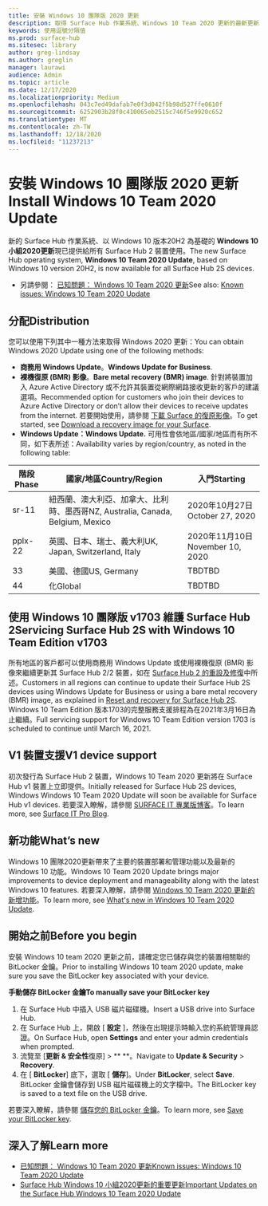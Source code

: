 ```yaml
---
title: 安裝 Windows 10 團隊版 2020 更新
description: 取得 Surface Hub 作業系統、Windows 10 Team 2020 更新的最新更新。
keywords: 使用逗號分隔值
ms.prod: surface-hub
ms.sitesec: library
author: greg-lindsay
ms.author: greglin
manager: laurawi
audience: Admin
ms.topic: article
ms.date: 12/17/2020
ms.localizationpriority: Medium
ms.openlocfilehash: 043c7ed49dafab7e0f3d042f5b98d527ffe0610f
ms.sourcegitcommit: 6252903b28f0c410065eb2515c746f5e9920c652
ms.translationtype: MT
ms.contentlocale: zh-TW
ms.lasthandoff: 12/18/2020
ms.locfileid: "11237213"
---
```

# <span data-ttu-id="baf5c-104">安裝 Windows 10 團隊版 2020 更新</span><span class="sxs-lookup"><span data-stu-id="baf5c-104">Install Windows 10 Team 2020 Update</span></span> 

<span data-ttu-id="baf5c-105">新的 Surface Hub 作業系統、以 Windows 10 版本20H2 為基礎的 **Windows 10 小組2020更新**現已提供給所有 Surface Hub 2 裝置使用。</span><span class="sxs-lookup"><span data-stu-id="baf5c-105">The new Surface Hub operating system, **Windows 10 Team 2020 Update**, based on Windows 10 version 20H2, is now available for all Surface Hub 2S devices.</span></span>  

- <span data-ttu-id="baf5c-106">另請參閱： [已知問題： Windows 10 Team 2020 更新](surface-hub-2020-update.md)</span><span class="sxs-lookup"><span data-stu-id="baf5c-106">See also: [Known issues: Windows 10 Team 2020 Update](surface-hub-2020-update.md)</span></span>

## <span data-ttu-id="baf5c-107">分配</span><span class="sxs-lookup"><span data-stu-id="baf5c-107">Distribution</span></span>

<span data-ttu-id="baf5c-108">您可以使用下列其中一種方法來取得 Windows 2020 更新：</span><span class="sxs-lookup"><span data-stu-id="baf5c-108">You can obtain Windows 2020 Update using one of the following methods:</span></span>

- <span data-ttu-id="baf5c-109">**商務用 Windows Update**。</span><span class="sxs-lookup"><span data-stu-id="baf5c-109">**Windows Update for Business**.</span></span>
- <span data-ttu-id="baf5c-110">**裸機復原 (BMR) 影像**。</span><span class="sxs-lookup"><span data-stu-id="baf5c-110">**Bare metal recovery (BMR) image**.</span></span> <span data-ttu-id="baf5c-111">針對將裝置加入 Azure Active Directory 或不允許其裝置從網際網路接收更新的客戶的建議選項。</span><span class="sxs-lookup"><span data-stu-id="baf5c-111">Recommended option for customers who join their devices to Azure Active Directory or don’t allow their devices to receive updates from the internet.</span></span> <span data-ttu-id="baf5c-112">若要開始使用，請參閱 [下載 Surface 的復原影像](https://support.microsoft.com/surfacerecoveryimage)。</span><span class="sxs-lookup"><span data-stu-id="baf5c-112">To get started, see [Download a recovery image for your Surface](https://support.microsoft.com/surfacerecoveryimage).</span></span>
- **<span data-ttu-id="baf5c-113">Windows Update：</span><span class="sxs-lookup"><span data-stu-id="baf5c-113">Windows Update.</span></span>** <span data-ttu-id="baf5c-114">可用性會依地區/國家/地區而有所不同，如下表所述：</span><span class="sxs-lookup"><span data-stu-id="baf5c-114">Availability varies by region/country, as noted in the following table:</span></span>

| <span data-ttu-id="baf5c-115">階段</span><span class="sxs-lookup"><span data-stu-id="baf5c-115">Phase</span></span> | <span data-ttu-id="baf5c-116">國家/地區</span><span class="sxs-lookup"><span data-stu-id="baf5c-116">Country/Region</span></span>                         | <span data-ttu-id="baf5c-117">入門</span><span class="sxs-lookup"><span data-stu-id="baf5c-117">Starting</span></span>          |
| ----- | -------------------------------------- | ----------------- |
| <span data-ttu-id="baf5c-118">sr-1</span><span class="sxs-lookup"><span data-stu-id="baf5c-118">1</span></span>     | <span data-ttu-id="baf5c-119">紐西蘭、澳大利亞、加拿大、比利時、墨西哥</span><span class="sxs-lookup"><span data-stu-id="baf5c-119">NZ, Australia, Canada, Belgium, Mexico</span></span> | <span data-ttu-id="baf5c-120">2020年10月27日</span><span class="sxs-lookup"><span data-stu-id="baf5c-120">October 27, 2020</span></span>  |
| <span data-ttu-id="baf5c-121">pplx-2</span><span class="sxs-lookup"><span data-stu-id="baf5c-121">2</span></span>     | <span data-ttu-id="baf5c-122">英國、日本、瑞士、義大利</span><span class="sxs-lookup"><span data-stu-id="baf5c-122">UK, Japan, Switzerland, Italy</span></span>          | <span data-ttu-id="baf5c-123">2020年11月10日</span><span class="sxs-lookup"><span data-stu-id="baf5c-123">November 10, 2020</span></span> |
| <span data-ttu-id="baf5c-124">3</span><span class="sxs-lookup"><span data-stu-id="baf5c-124">3</span></span>     | <span data-ttu-id="baf5c-125">美國、德國</span><span class="sxs-lookup"><span data-stu-id="baf5c-125">US, Germany</span></span>                            | <span data-ttu-id="baf5c-126">TBD</span><span class="sxs-lookup"><span data-stu-id="baf5c-126">TBD</span></span> |
| <span data-ttu-id="baf5c-127">4</span><span class="sxs-lookup"><span data-stu-id="baf5c-127">4</span></span>     | <span data-ttu-id="baf5c-128">化</span><span class="sxs-lookup"><span data-stu-id="baf5c-128">Global</span></span>                                 | <span data-ttu-id="baf5c-129">TBD</span><span class="sxs-lookup"><span data-stu-id="baf5c-129">TBD</span></span>  |

## <span data-ttu-id="baf5c-130">使用 Windows 10 團隊版 v1703 維護 Surface Hub 2</span><span class="sxs-lookup"><span data-stu-id="baf5c-130">Servicing Surface Hub 2S with Windows 10 Team Edition v1703</span></span> 

<span data-ttu-id="baf5c-131">所有地區的客戶都可以使用商務用 Windows Update 或使用裸機復原 (BMR) 影像來繼續更新其 Surface Hub 2/2 裝置，如在 [Surface Hub 2 的重設及修復](surface-hub-2s-recover-reset.md)中所述。</span><span class="sxs-lookup"><span data-stu-id="baf5c-131">Customers in all regions can continue to update their Surface Hub 2S devices using Windows Update for Business or using a bare metal recovery (BMR) image, as explained in [Reset and recovery for Surface Hub 2S](surface-hub-2s-recover-reset.md).</span></span> <span data-ttu-id="baf5c-132">Windows 10 Team Edition 版本1703的完整服務支援排程為在2021年3月16日為止繼續。</span><span class="sxs-lookup"><span data-stu-id="baf5c-132">Full servicing support for Windows 10 Team Edition version 1703 is scheduled to continue until March 16, 2021.</span></span>


## <span data-ttu-id="baf5c-133">V1 裝置支援</span><span class="sxs-lookup"><span data-stu-id="baf5c-133">V1 device support</span></span> 

<span data-ttu-id="baf5c-134">初次發行為 Surface Hub 2 裝置，Windows 10 Team 2020 更新將在 Surface Hub v1 裝置上立即提供。</span><span class="sxs-lookup"><span data-stu-id="baf5c-134">Initially released for Surface Hub 2S devices, Windows Windows 10 Team 2020 Update will soon be available for Surface Hub v1 devices.</span></span> <span data-ttu-id="baf5c-135">若要深入瞭解，請參閱 [SURFACE IT 專業版博客](https://techcommunity.microsoft.com/t5/surface-it-pro-blog/surface-hub-windows-10-team-2020-update-available-october-27/ba-p/1810739)。</span><span class="sxs-lookup"><span data-stu-id="baf5c-135">To learn more, see [Surface IT Pro Blog](https://techcommunity.microsoft.com/t5/surface-it-pro-blog/surface-hub-windows-10-team-2020-update-available-october-27/ba-p/1810739).</span></span>
 
## <span data-ttu-id="baf5c-136">新功能</span><span class="sxs-lookup"><span data-stu-id="baf5c-136">What’s new</span></span>

<span data-ttu-id="baf5c-137">Windows 10 團隊2020更新帶來了主要的裝置部署和管理功能以及最新的 Windows 10 功能。</span><span class="sxs-lookup"><span data-stu-id="baf5c-137">Windows 10 Team 2020 Update brings major improvements to device deployment and manageability along with the latest Windows 10 features.</span></span> <span data-ttu-id="baf5c-138">若要深入瞭解，請參閱 [Windows 10 Team 2020 更新的新增功能](surface-hub-2020-update-whats-new.md)。</span><span class="sxs-lookup"><span data-stu-id="baf5c-138">To learn more, see [What's new in Windows 10 Team 2020 Update](surface-hub-2020-update-whats-new.md).</span></span>
 
## <span data-ttu-id="baf5c-139">開始之前</span><span class="sxs-lookup"><span data-stu-id="baf5c-139">Before you begin</span></span>

<span data-ttu-id="baf5c-140">安裝 Windows 10 team 2020 更新之前，請確定您已儲存與您的裝置相關聯的 BitLocker 金鑰。</span><span class="sxs-lookup"><span data-stu-id="baf5c-140">Prior to installing Windows 10 team 2020 update, make sure you save the BitLocker key associated with your device.</span></span> 

**<span data-ttu-id="baf5c-141">手動儲存 BitLocker 金鑰</span><span class="sxs-lookup"><span data-stu-id="baf5c-141">To manually save your BitLocker key</span></span>**

1. <span data-ttu-id="baf5c-142">在 Surface Hub 中插入 USB 磁片磁碟機。</span><span class="sxs-lookup"><span data-stu-id="baf5c-142">Insert a USB drive into Surface Hub.</span></span>
2. <span data-ttu-id="baf5c-143">在 Surface Hub 上，開啟 [ **設定** ]，然後在出現提示時輸入您的系統管理員認證。</span><span class="sxs-lookup"><span data-stu-id="baf5c-143">On Surface Hub, open **Settings** and enter your admin credentials when prompted.</span></span>
3. <span data-ttu-id="baf5c-144">流覽至 [**更新 & 安全性**復原]  >  \*\* \*\*。</span><span class="sxs-lookup"><span data-stu-id="baf5c-144">Navigate to **Update & Security** > **Recovery**.</span></span>
4. <span data-ttu-id="baf5c-145">在 [ **BitLocker**] 底下，選取 [ **儲存**]。</span><span class="sxs-lookup"><span data-stu-id="baf5c-145">Under **BitLocker**, select **Save**.</span></span> <span data-ttu-id="baf5c-146">BitLocker 金鑰會儲存到 USB 磁片磁碟機上的文字檔中。</span><span class="sxs-lookup"><span data-stu-id="baf5c-146">The BitLocker key is saved to a text file on the USB drive.</span></span>

<span data-ttu-id="baf5c-147">若要深入瞭解，請參閱 [儲存您的 BitLocker 金鑰](save-bitlocker-key-surface-hub.md)。</span><span class="sxs-lookup"><span data-stu-id="baf5c-147">To learn more, see [Save your BitLocker key](save-bitlocker-key-surface-hub.md).</span></span>

## <span data-ttu-id="baf5c-148">深入了解</span><span class="sxs-lookup"><span data-stu-id="baf5c-148">Learn more</span></span>

- [<span data-ttu-id="baf5c-149">已知問題： Windows 10 Team 2020 更新</span><span class="sxs-lookup"><span data-stu-id="baf5c-149">Known issues: Windows 10 Team 2020 Update</span></span>](surface-hub-2020-update.md)
- [<span data-ttu-id="baf5c-150">Surface Hub Windows 10 小組2020更新的重要更新</span><span class="sxs-lookup"><span data-stu-id="baf5c-150">Important Updates on the Surface Hub Windows 10 Team 2020 Update</span></span>](https://techcommunity.microsoft.com/t5/surface-it-pro-blog/important-updates-on-the-surface-hub-windows-10-team-2020-update/ba-p/1960897)
